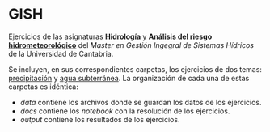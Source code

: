 # GISH
Ejercicios de las asignaturas [__Hidrología__]() y [__Análisis del riesgo hidrometeorológico__]() del _Master en Gestión Ingegral de Sistemas Hídricos_ de la Universidad de Cantabria.

Se incluyen, en sus correspondientes carpetas, los ejercicios de dos temas: [precipitación](https://github.com/casadoj/GISH_Hidrologia/tree/master/Precipitacion) y [agua subterránea](https://github.com/casadoj/GISH_Hidrologia/tree/master/AguaSubterranea). La organización de cada una de estas carpetas es idéntica:
* _data_ contiene los archivos donde se guardan los datos de los ejercicios.
* _docs_ contiene los _notebook_ con la resolución de los ejercicios.
* _output_ contiene los resultados de los ejercicios.
